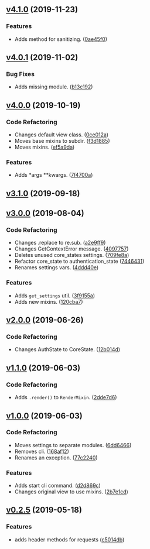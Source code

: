 <a name="v4.1.0"></a>
## [v4.1.0](https://github.com/alexseitsinger/react-ssr-backend/compare/v4.0.1...v4.1.0) (2019-11-23)

### Features
- Adds method for sanitizing. ([0ae45f0](https://github.com/alexseitsinger/react-ssr-backend/commit/0ae45f0da16c31dbf417ecc74ae53175460c00fa))


<a name="v4.0.1"></a>
## [v4.0.1](https://github.com/alexseitsinger/react-ssr-backend/compare/v4.0.0...v4.0.1) (2019-11-02)

### Bug Fixes
- Adds missing module. ([b13c192](https://github.com/alexseitsinger/react-ssr-backend/commit/b13c19294e73a48ed175cd31be6e990724853e99))


<a name="v4.0.0"></a>
## [v4.0.0](https://github.com/alexseitsinger/react-ssr-backend/compare/v3.1.0...v4.0.0) (2019-10-19)

### Code Refactoring
- Changes default view class. ([0ce012a](https://github.com/alexseitsinger/react-ssr-backend/commit/0ce012a17e6a170944cae80e53bbd1735b1cddea))
- Moves base mixins to subdir. ([f3d1885](https://github.com/alexseitsinger/react-ssr-backend/commit/f3d1885674cc29b55cf1737ed72e37e97bb30864))
- Moves mixins. ([ef5a9da](https://github.com/alexseitsinger/react-ssr-backend/commit/ef5a9da2a7ac8d92e63f8fb32e01c7b88a1efee9))

### Features
- Adds *args **kwargs. ([7f4700a](https://github.com/alexseitsinger/react-ssr-backend/commit/7f4700ab5926530d3c317d313395f7cdba60b829))


<a name="v3.1.0"></a>
## [v3.1.0](https://github.com/alexseitsinger/react-ssr-backend/compare/v3.0.0...v3.1.0) (2019-09-18)


<a name="v3.0.0"></a>
## [v3.0.0](https://github.com/alexseitsinger/react-ssr-backend/compare/v2.0.0...v3.0.0) (2019-08-04)

### Code Refactoring
- Changes .replace to re.sub. ([a2e9ff9](https://github.com/alexseitsinger/react-ssr-backend/commit/a2e9ff939077ff4bf38f2a613095e6721981089b))
- Changes GetContextError message. ([4097757](https://github.com/alexseitsinger/react-ssr-backend/commit/4097757e81f15fa303e33bc9e47b92ede8f5658e))
- Deletes unused core_states settings. ([709fe8a](https://github.com/alexseitsinger/react-ssr-backend/commit/709fe8a5a1389704aa1e3f00dfe71bbc6c2ec881))
- Refactor core_state to authentication_state ([7446431](https://github.com/alexseitsinger/react-ssr-backend/commit/7446431640974ea5aa3cd09cf3b8703aad835b37))
- Renames settings vars. ([4ddd40e](https://github.com/alexseitsinger/react-ssr-backend/commit/4ddd40e4aaff6219aecc4d6d58c926a4a4a02ff1))

### Features
- Adds `get_settings` util. ([3f9155a](https://github.com/alexseitsinger/react-ssr-backend/commit/3f9155acd35320c37f634cb8b84a4086180ebf11))
- Adds new mixins. ([120cba7](https://github.com/alexseitsinger/react-ssr-backend/commit/120cba761662d9a581cd3b5b43b5f3a18df321e4))


<a name="v2.0.0"></a>
## [v2.0.0](https://github.com/alexseitsinger/react-ssr-backend/compare/v1.1.0...v2.0.0) (2019-06-26)

### Code Refactoring
- Changes AuthState to CoreState. ([12b014d](https://github.com/alexseitsinger/react-ssr-backend/commit/12b014dffb22194db868fccf89b2ec8da0cc859f))


<a name="v1.1.0"></a>
## [v1.1.0](https://github.com/alexseitsinger/react-ssr-backend/compare/v1.0.0...v1.1.0) (2019-06-03)

### Code Refactoring
- Adds `.render()` to `RenderMixin`. ([2dde7d6](https://github.com/alexseitsinger/react-ssr-backend/commit/2dde7d6c20e39d0581045341a3531ce6af9c2c4b))


<a name="v1.0.0"></a>
## [v1.0.0](https://github.com/alexseitsinger/react-ssr-backend/compare/v0.2.5...v1.0.0) (2019-06-03)

### Code Refactoring
- Moves settings to separate modules. ([6dd6466](https://github.com/alexseitsinger/react-ssr-backend/commit/6dd6466351446bd96cd1e851b1cdb7c4ee4fe1c6))
- Removes cli. ([168af12](https://github.com/alexseitsinger/react-ssr-backend/commit/168af129c97fad26d7854a166496de295811658a))
- Renames an exception. ([77c2240](https://github.com/alexseitsinger/react-ssr-backend/commit/77c224038777f6574085378d351ce352a4ca4b16))

### Features
- Adds start cli command. ([d2d869c](https://github.com/alexseitsinger/react-ssr-backend/commit/d2d869c89090eaa960a420d65eb63d7e16734798))
- Changes original view to use mixins. ([2b7e1cd](https://github.com/alexseitsinger/react-ssr-backend/commit/2b7e1cdc9d7fabef1e22c096e3f125b9b85ada90))


<a name="v0.2.5"></a>
## [v0.2.5](https://github.com/alexseitsinger/react-ssr-backend/compare/367b937d5c9b48484a8b684141848e2c1cab3e00...v0.2.5) (2019-05-18)

### Features
- adds header methods for requests ([c5014db](https://github.com/alexseitsinger/react-ssr-backend/commit/c5014dbc4efcbc8d5f35fa3058c285a821bf9b9e))


